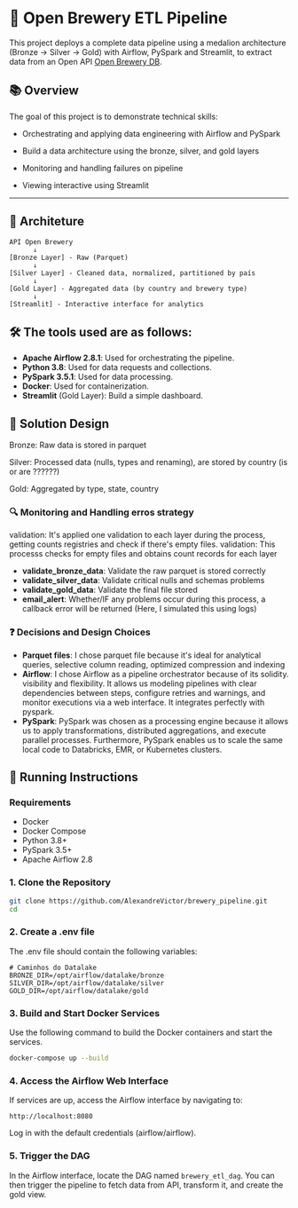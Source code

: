 # 🍺 Open Brewery ETL Pipeline

This project deploys a complete data pipeline using a medalion architecture (Bronze → Silver → Gold) with Airflow, PySpark and Streamlit, to extract data from an Open API [Open Brewery DB](https://api.openbrewerydb.org).

## 📚 Overview

The goal of this project is to demonstrate technical skills: 

- Orchestrating and applying data engineering with Airflow and PySpark

- Build a data architecture using the bronze, silver, and gold layers

- Monitoring and handling failures on pipeline

- Viewing interactive using Streamlit 

---
## 🧱 Architeture

```text
API Open Brewery
      ↓
[Bronze Layer] - Raw (Parquet)
      ↓
[Silver Layer] - Cleaned data, normalized, partitioned by país
      ↓
[Gold Layer] - Aggregated data (by country and brewery type)
      ↓
[Streamlit] - Interactive interface for analytics
```

## 🛠️ The tools used are as follows:
- **Apache Airflow 2.8.1**: Used for orchestrating the pipeline.
- **Python 3.8**: Used for data requests and collections.
- **PySpark 3.5.1**: Used for data processing.
- **Docker**: Used for containerization.
- **Streamlit** (Gold Layer): Build a simple dashboard.

## 🧠 Solution Design
Bronze: Raw data is stored in parquet

Silver: Processed data (nulls, types and renaming), are stored by country (is or are ??????)

Gold: Aggregated by type, state, country

### 🔍 Monitoring and Handling erros strategy
validation: It's applied one validation to each layer during the process, getting counts registries and check if there's empty files. 
validation: This processs checks for empty files and obtains count records for each layer
- **validate_bronze_data**: Validate the raw parquet is stored correctly
- **validate_silver_data**: Validate critical nulls and schemas problems
- **validate_gold_data**: Validate the final file stored
- **email_alert**: Whether/IF any problems occur during this process, a callback error will be returned (Here, I simulated this using logs)

### ❓ Decisions and Design Choices
- **Parquet files**: I chose parquet file because it's ideal for analytical queries, selective column reading, optimized compression and indexing
- **Airflow**: I chose Airflow as a pipeline orchestrator because of its solidity. visibility and flexibility. It allows us modeling pipelines with clear dependencies between steps, configure retries and warnings, and monitor executions via a web interface. It integrates perfectly with pyspark. 
- **PySpark**: PySpark was chosen as a processing engine because it allows us to apply transformations, distributed aggregations, and execute parallel processes. Furthermore, PySpark enables us to scale the same local code to Databricks, EMR, or Kubernetes clusters.

## 🚀 Running Instructions

### Requirements
- Docker
- Docker Compose
- Python 3.8+
- PySpark 3.5+
- Apache Airflow 2.8

### 1. Clone the Repository
```bash
git clone https://github.com/AlexandreVictor/brewery_pipeline.git
cd 
```

### 2. Create a .env file
The .env file should contain the following variables:
```
# Caminhos do Datalake
BRONZE_DIR=/opt/airflow/datalake/bronze
SILVER_DIR=/opt/airflow/datalake/silver
GOLD_DIR=/opt/airflow/datalake/gold
```
### 3. Build and Start Docker Services
Use the following command to build the Docker containers and start the services.
```bash
docker-compose up --build
```
### 4. Access the Airflow Web Interface
If services are up, access the Airflow interface by navigating to:
```
http://localhost:8080
```
Log in with the default credentials (airflow/airflow).

### 5. Trigger the DAG
In the Airflow interface, locate the DAG named `brewery_etl_dag`. You can then trigger the pipeline to fetch data from API, transform it, and create the gold view.